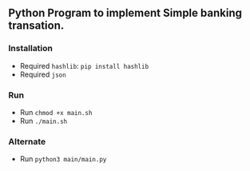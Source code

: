 ## Python Program to implement Simple banking transation.

### Installation
- Required `hashlib`: `pip install hashlib`
- Required `json`

### Run
- Run `chmod +x main.sh`
- Run `./main.sh`

### Alternate
- Run `python3 main/main.py`